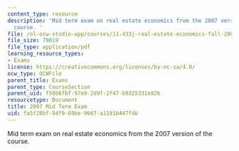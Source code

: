 ```yaml
---
content_type: resource
description: 'Mid term exam on real estate economics from the 2007 version of the
  course. '
file: /ol-ocw-studio-app/courses/11-433j-real-estate-economics-fall-2008/fa5f28bf94f969be9667a1191b447f4b_exam1_2007.pdf
file_size: 79019
file_type: application/pdf
learning_resource_types:
- Exams
license: https://creativecommons.org/licenses/by-nc-sa/4.0/
ocw_type: OCWFile
parent_title: Exams
parent_type: CourseSection
parent_uid: f50b6fbf-97e9-2d9f-2f47-b9325331e82b
resourcetype: Document
title: 2007 Mid Term Exam
uid: fa5f28bf-94f9-69be-9667-a1191b447f4b
---
```

Mid term exam on real estate economics from the 2007 version of the course. 